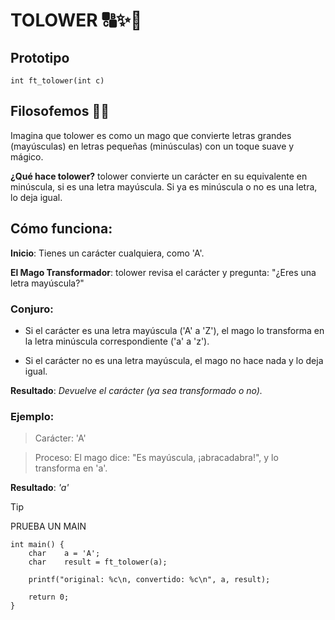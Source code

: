 # TOLOWER 🔠✨🔡
## Prototipo
``` int	ft_tolower(int c) ```

## Filosofemos 🚬🌿
Imagina que tolower es como un mago que convierte letras grandes (mayúsculas) en letras pequeñas (minúsculas) con un toque suave y mágico.

**¿Qué hace tolower?**
tolower convierte un carácter en su equivalente en minúscula, si es una letra mayúscula. Si ya es minúscula o no es una letra, lo deja igual.

## Cómo funciona:
**Inicio**: Tienes un carácter cualquiera, como 'A'.

**El Mago Transformador**: tolower revisa el carácter y pregunta: "¿Eres una letra mayúscula?"

### Conjuro:

- Si el carácter es una letra mayúscula ('A' a 'Z'), el mago lo transforma en la letra minúscula correspondiente ('a' a 'z').

- Si el carácter no es una letra mayúscula, el mago no hace nada y lo deja igual.

**Resultado**: *Devuelve el carácter (ya sea transformado o no).*

### Ejemplo:
>Carácter: 'A'

>Proceso: El mago dice: "Es mayúscula, ¡abracadabra!", y lo transforma en 'a'.

**Resultado**: *'a'*

>[!TIP]
> PRUEBA UN MAIN
```
int main() {
	char	a = 'A';
	char	result = ft_tolower(a);

	printf("original: %c\n, convertido: %c\n", a, result);
	
	return 0;
}
```
